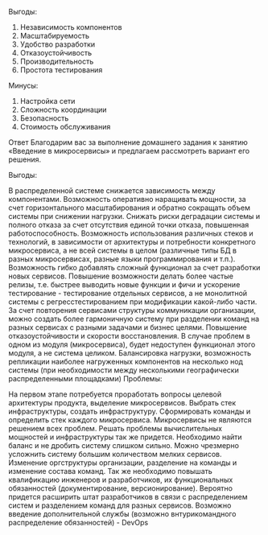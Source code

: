 Выгоды:
1) Независимость компонентов
2) Масштабируемость
3) Удобство разработки
4) Отказоустойчивость
5) Производительность
6) Простота тестирования

Минусы:
1) Настройка сети
2) Сложность координации
3) Безопасность
4) Стоимость обслуживания 


Ответ
Благодарим вас за выполнение домашнего задания к занятию «Введение в микросервисы» и предлагаем рассмотреть вариант его решения.

Выгоды:

В распределенной системе снижается зависимость между компонентами.
Возможность оперативно наращивать мощности, за счет горизонтального масштабирования и обратно сокращать объем системы при снижении нагрузки.
Снижать риски деградации системы и полного отказа за счет отсутствия единой точки отказа, повышенная работоспособность.
Возможность использования различных стеков и технологий, в зависимости от архитектуры и потребности конкретного микросервиса, а не всей системы в целом (различные типы БД в разных микросервисах, разные языки программирования и т.п.).
Возможность гибко добавлять сложный функционал за счет разработки новых сервисов.
Повышение возможности делать более частые релизы, т.е. быстрее выводить новые функции и фичи и ускорение тестирование - тестирование отдельных сервисов, а не монолитной системы с регресстестированием при модификации какой-либо части.
За счет повторения сервисами структуры коммуникации организации, можно создать более гармоничную систему при разделении команд на разных сервисах с разными задачами и бизнес целями.
Повышение отказоустойчивости и скорости восстановления. В случае проблем в одном из модуля (микросервиса), будет недоступен функционал этого модуля, а не система целиком.
Балансировка нагрузки, возможность репликации наиболее нагруженных компонентов на несколько нод системы (при необходимости между несколькими географически распределенными площадками)
Проблемы:

На первом этапе потребуется проработать вопросы целевой архитектуры продукта, выделение микросервисов. Выбрать стек инфраструктуры, создать инфраструктуру. Сформировать команды и определить стек каждого микросервиса.
Микросервисы не являются решением всех проблем. Решать проблемы вычислительных мощностей и инфраструктуры так же придется.
Необходимо найти баланс и не дробить систему слишком сильно. Можно чрезмерно усложнить систему большим количеством мелких сервисов.
Изменение оргструктуры организации, разделение на команды и изменение состава команд.
Так же необходимо повышать квалификацию инженеров и разработчиков, их функциональных обязанностей (документирование, версионирование). Вероятно придется расширить штат разработчиков в связи с распределением систем и разделением команд для разных сервисов.
Возможно введение дополнительной службы (возможно внтурикомандного распределение обязанностей) - DevOps
